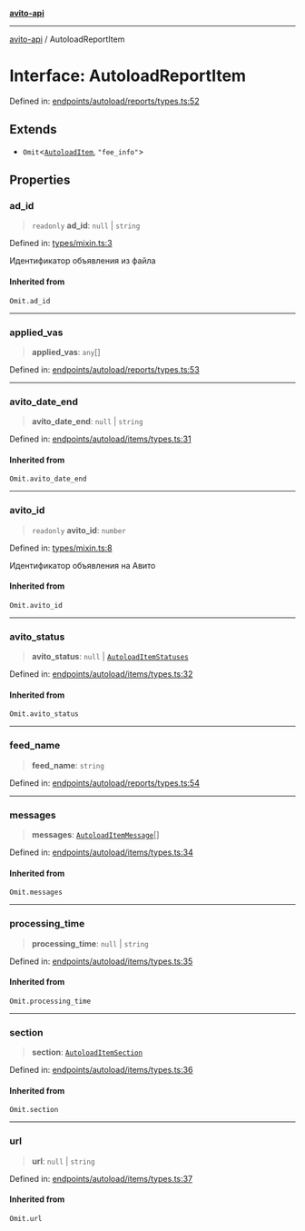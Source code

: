 [**avito-api**](../README.md)

***

[avito-api](../globals.md) / AutoloadReportItem

# Interface: AutoloadReportItem

Defined in: [endpoints/autoload/reports/types.ts:52](https://github.com/demark-pro/avito-api/blob/1d3612bd3d7031e3e6036c5c6752c6189cef9c8c/src/endpoints/autoload/reports/types.ts#L52)

## Extends

- `Omit`\<[`AutoloadItem`](AutoloadItem.md), `"fee_info"`\>

## Properties

### ad\_id

> `readonly` **ad\_id**: `null` \| `string`

Defined in: [types/mixin.ts:3](https://github.com/demark-pro/avito-api/blob/1d3612bd3d7031e3e6036c5c6752c6189cef9c8c/src/types/mixin.ts#L3)

Идентификатор объявления из файла

#### Inherited from

`Omit.ad_id`

***

### applied\_vas

> **applied\_vas**: `any`[]

Defined in: [endpoints/autoload/reports/types.ts:53](https://github.com/demark-pro/avito-api/blob/1d3612bd3d7031e3e6036c5c6752c6189cef9c8c/src/endpoints/autoload/reports/types.ts#L53)

***

### avito\_date\_end

> **avito\_date\_end**: `null` \| `string`

Defined in: [endpoints/autoload/items/types.ts:31](https://github.com/demark-pro/avito-api/blob/1d3612bd3d7031e3e6036c5c6752c6189cef9c8c/src/endpoints/autoload/items/types.ts#L31)

#### Inherited from

`Omit.avito_date_end`

***

### avito\_id

> `readonly` **avito\_id**: `number`

Defined in: [types/mixin.ts:8](https://github.com/demark-pro/avito-api/blob/1d3612bd3d7031e3e6036c5c6752c6189cef9c8c/src/types/mixin.ts#L8)

Идентификатор объявления на Авито

#### Inherited from

`Omit.avito_id`

***

### avito\_status

> **avito\_status**: `null` \| [`AutoloadItemStatuses`](../type-aliases/AutoloadItemStatuses.md)

Defined in: [endpoints/autoload/items/types.ts:32](https://github.com/demark-pro/avito-api/blob/1d3612bd3d7031e3e6036c5c6752c6189cef9c8c/src/endpoints/autoload/items/types.ts#L32)

#### Inherited from

`Omit.avito_status`

***

### feed\_name

> **feed\_name**: `string`

Defined in: [endpoints/autoload/reports/types.ts:54](https://github.com/demark-pro/avito-api/blob/1d3612bd3d7031e3e6036c5c6752c6189cef9c8c/src/endpoints/autoload/reports/types.ts#L54)

***

### messages

> **messages**: [`AutoloadItemMessage`](../type-aliases/AutoloadItemMessage.md)[]

Defined in: [endpoints/autoload/items/types.ts:34](https://github.com/demark-pro/avito-api/blob/1d3612bd3d7031e3e6036c5c6752c6189cef9c8c/src/endpoints/autoload/items/types.ts#L34)

#### Inherited from

`Omit.messages`

***

### processing\_time

> **processing\_time**: `null` \| `string`

Defined in: [endpoints/autoload/items/types.ts:35](https://github.com/demark-pro/avito-api/blob/1d3612bd3d7031e3e6036c5c6752c6189cef9c8c/src/endpoints/autoload/items/types.ts#L35)

#### Inherited from

`Omit.processing_time`

***

### section

> **section**: [`AutoloadItemSection`](../type-aliases/AutoloadItemSection.md)

Defined in: [endpoints/autoload/items/types.ts:36](https://github.com/demark-pro/avito-api/blob/1d3612bd3d7031e3e6036c5c6752c6189cef9c8c/src/endpoints/autoload/items/types.ts#L36)

#### Inherited from

`Omit.section`

***

### url

> **url**: `null` \| `string`

Defined in: [endpoints/autoload/items/types.ts:37](https://github.com/demark-pro/avito-api/blob/1d3612bd3d7031e3e6036c5c6752c6189cef9c8c/src/endpoints/autoload/items/types.ts#L37)

#### Inherited from

`Omit.url`
